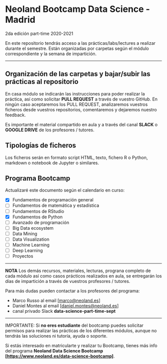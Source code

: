 # Neoland Bootcamp Data Science - Madrid 
2da edición part-time 2020-2021

En este repositorio tendrás acceso a las prácticas/labs/lectures a realizar durante el semestre. Están organizadas por carpetas según el módulo correspondiente y la semana de impartición.

***

## Organización de las carpetas y bajar/subir las prácticas al repositorio

En casa módulo se indicarán las instrucciones para poder realizar la práctica, así como solicitar **PULL REQUEST** a través de vuestro GitHub. En ningún caso aceptaremos los PULL REQUEST, analizaremos vuestros ficheros desde vuestros repositorios, comentaremos y dejaremos nuestro feedback. 

Es importante el material compartido en aula y a través del canal **SLACK** o **GOOGLE DRIVE** de los profesores / tutores.

## Tipologías de ficheros

Los ficheros serán en formato script HTML, texto, fichero R o Python, markdown o notebook de Jupyter o similares.

## Programa Bootcamp

Actualizaré este documento según el calendario en curso:

- [X] Fundamentos de programación general
- [ ] Fundamentos de matemática y estadística
- [ ] Fundamentos de RStudio
- [X] Fundamentos de Python
- [ ] Avanzado de programación
- [ ] Big Data ecosystem
- [ ] Data Mining
- [ ] Data Visualization
- [ ] Machine Learning 
- [ ] Deep Learning
- [ ] Proyectos

***

**NOTA**
Los demás recursos, materiales, lecturas, prograna completo de cada módulo así como casos prácticos realizados en aula, se entregarán los días de impartición a través de vuestros profesores / tutores.

Para más dudas pueden contactar a los profesores del programa:
- Marco Russo al email [marco@neoland.es]
- Daniel Montes al email [daniel.montes@neoland.es]
- canal privado Slack **data-science-part-time-sept**

* * *

IMPORTANTE: Si **no eres estudiante** del bootcamp puedes solicitar permisos para realizar las prácticas de los diferentes módulos, aunque no tendrás las soluciones ni tutoría, ayuda o soporte.

Si estás interesado en matricularte y realizar tu Bootcamp, tienes más info del programa **Neoland Data Science Bootcamp [https://www.neoland.es/data-science-bootcamp]**.